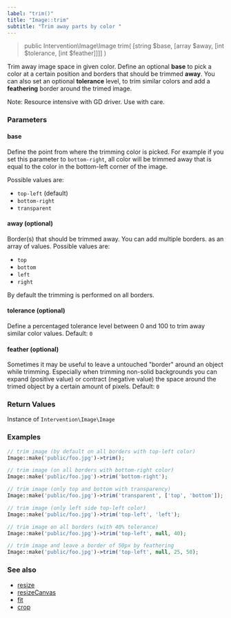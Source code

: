 ```yaml
---
label: "trim()"
title: "Image::trim"
subtitle: "Trim away parts by color "
---
```


> public Intervention\Image\Image trim( [string $base, [array $away, [int $tolerance, [int $feather]]]] )

Trim away image space in given color. Define an optional **base** to pick a color at a certain position and borders that should be trimmed **away**. You can also set an optional **tolerance** level, to trim similar colors and add a **feathering** border around the trimed image.

<div class="note">Note: Resource intensive with GD driver. Use with care.</div>

### Parameters

#### base
Define the point from where the trimming color is picked. For example if you set this parameter to `bottom-right`, all color will be trimmed away that is equal to the color in the bottom-left corner of the image.

Possible values are:

- `top-left` (default)
- `bottom-right`
- `transparent`

#### away (optional)
Border(s) that should be trimmed away. You can add multiple borders. as an array of values. Possible values are:

- `top`
- `bottom`
- `left`
- `right`

By default the trimming is performed on all borders.

#### tolerance (optional)
Define a percentaged tolerance level between 0 and 100 to trim away similar color values. Default: `0`

#### feather (optional)
Sometimes it may be useful to leave a untouched "border" around an object while trimming. Especially when trimming non-solid backgrounds you can expand (positive value) or contract (negative value) the space around the trimed object by a certain amount of pixels. Default: `0`


### Return Values
Instance of `Intervention\Image\Image`

### Examples

```php
// trim image (by default on all borders with top-left color)
Image::make('public/foo.jpg')->trim();

// trim image (on all borders with bottom-right color)
Image::make('public/foo.jpg')->trim('bottom-right');

// trim image (only top and bottom with transparency)
Image::make('public/foo.jpg')->trim('transparent', ['top', 'bottom']);

// trim image (only left side top-left color)
Image::make('public/foo.jpg')->trim('top-left', 'left');

// trim image on all borders (with 40% tolerance)
Image::make('public/foo.jpg')->trim('top-left', null, 40);

// trim image and leave a border of 50px by feathering
Image::make('public/foo.jpg')->trim('top-left', null, 25, 50);
```

### See also

- [resize](/v2/api/resize)
- [resizeCanvas](/v2/api/resize-canvas)
- [fit](/v2/api/fit)
- [crop](/v2/api/crop)
